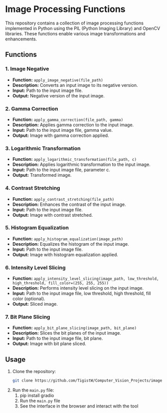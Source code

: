 # Image Processing Functions

This repository contains a collection of image processing functions implemented in Python using the PIL (Python Imaging Library) and OpenCV libraries. These functions enable various image transformations and enhancements.

## Functions

### 1. Image Negative
- **Function:** `apply_image_negative(file_path)`
- **Description:** Converts an input image to its negative version.
- **Input:** Path to the input image file.
- **Output:** Negative version of the input image.

### 2. Gamma Correction
- **Function:** `apply_gamma_correction(file_path, gamma)`
- **Description:** Applies gamma correction to the input image.
- **Input:** Path to the input image file, gamma value.
- **Output:** Image with gamma correction applied.

### 3. Logarithmic Transformation
- **Function:** `apply_logarithmic_transformation(file_path, c)`
- **Description:** Applies logarithmic transformation to the input image.
- **Input:** Path to the input image file, parameter c.
- **Output:** Transformed image.

### 4. Contrast Stretching
- **Function:** `apply_contrast_stretching(file_path)`
- **Description:** Enhances the contrast of the input image.
- **Input:** Path to the input image file.
- **Output:** Image with contrast stretched.

### 5. Histogram Equalization
- **Function:** `apply_histogram_equalization(image_path)`
- **Description:** Equalizes the histogram of the input image.
- **Input:** Path to the input image file.
- **Output:** Image with histogram equalization applied.

### 6. Intensity Level Slicing
- **Function:** `apply_intensity_level_slicing(image_path, low_threshold, high_threshold, fill_color=(255, 255, 255))`
- **Description:** Performs intensity level slicing on the input image.
- **Input:** Path to the input image file, low threshold, high threshold, fill color (optional).
- **Output:** Sliced image.

### 7. Bit Plane Slicing
- **Function:** `apply_bit_plane_slicing(image_path, bit_plane)`
- **Description:** Slices the bit planes of the input image.
- **Input:** Path to the input image file, bit plane.
- **Output:** Image with bit plane sliced.

## Usage

1. Clone the repository:
   ```bash
   git clone https://github.com/TigistW/Computer_Vision_Projects/image-processing-functions.git
2. Run the `main.py` file:
   1. pip install gradio
   2. Run the `main.py` file
   3. See the interface in the browser and interact with the tool